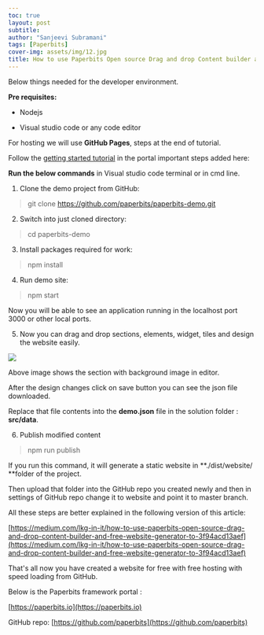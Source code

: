 ```yaml
---
toc: true
layout: post
subtitle: 
author: "Sanjeevi Subramani"
tags: [Paperbits]
cover-img: assets/img/12.jpg
title: How to use Paperbits Open source Drag and drop Content builder and free static website generator to develop a website and host it in GitHub pages freely — Part I
---
```


Below things needed for the developer environment.

**Pre requisites:**

* Nodejs

* Visual studio code or any code editor

For hosting we will use **GitHub Pages**, steps at the end of tutorial.

Follow the [getting started tutorial](https://paperbits.io/wiki/getting-started) in the portal important steps added here:

**Run the below commands** in Visual studio code terminal or in cmd line.

 1. Clone the demo project from GitHub:
>  git clone https://github.com/paperbits/paperbits-demo.git

2. Switch into just cloned directory:
>  cd paperbits-demo

3. Install packages required for work:
>  npm install

4. Run demo site:
>  npm start

Now you will be able to see an application running in the localhost port 3000 or other local ports.

5. Now you can drag and drop sections, elements, widget, tiles and design the website easily.

![](https://cdn-images-1.medium.com/max/2058/1*UwlOTV4Y5FvRsiZmQFcgnA.jpeg)

Above image shows the section with background image in editor.

After the design changes click on save button you can see the json file downloaded.

Replace that file contents into the **demo.json** file in the solution folder : **src/data**.

6. Publish modified content
>  npm run publish

If you run this command, it will generate a static website in **./dist/website/ **folder of the project.

Then upload that folder into the GitHub repo you created newly and then in settings of GitHub repo change it to website and point it to master branch.

All these steps are better explained in the following version of this article:

[https://medium.com/lkg-in-it/how-to-use-paperbits-open-source-drag-and-drop-content-builder-and-free-website-generator-to-3f94acd13aef](https://medium.com/lkg-in-it/how-to-use-paperbits-open-source-drag-and-drop-content-builder-and-free-website-generator-to-3f94acd13aef)

That's all now you have created a website for free with free hosting with speed loading from GitHub.

Below is the Paperbits framework portal :

[https://paperbits.io](https://paperbits.io)

GitHub repo: [https://github.com/paperbits](https://github.com/paperbits)
